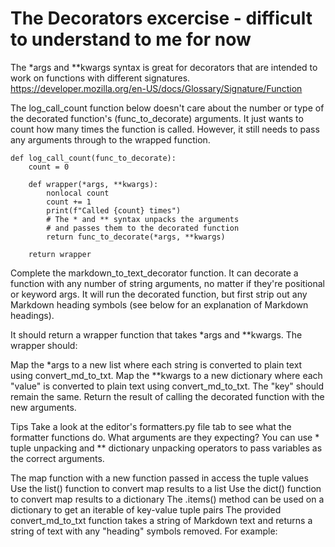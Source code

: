 # The Decorators excercise - difficult to understand to me for now


The *args and **kwargs syntax is great for decorators that are intended to work on functions with different signatures.
https://developer.mozilla.org/en-US/docs/Glossary/Signature/Function

The log_call_count function below doesn't care about the number or type of the decorated
function's (func_to_decorate) arguments. It just wants to count how many times the
function is called. However, it still needs to pass any arguments through to the wrapped function.

```
def log_call_count(func_to_decorate):
    count = 0

    def wrapper(*args, **kwargs):
        nonlocal count
        count += 1
        print(f"Called {count} times")
        # The * and ** syntax unpacks the arguments
        # and passes them to the decorated function
        return func_to_decorate(*args, **kwargs)

    return wrapper
```

Complete the markdown_to_text_decorator function. It can decorate a function with any
number of string arguments, no matter if they're positional or keyword args.
It will run the decorated function, but first strip out any Markdown heading symbols
(see below for an explanation of Markdown headings).

It should return a wrapper function that takes *args and **kwargs. The wrapper should:

Map the *args to a new list where each string is converted to plain text using convert_md_to_txt.
Map the **kwargs to a new dictionary where each "value" is converted to plain text using
convert_md_to_txt. The "key" should remain the same.
Return the result of calling the decorated function with the new arguments.

Tips
Take a look at the editor's formatters.py file tab to see what the formatter functions do.
What arguments are they expecting? You can use * tuple unpacking and **
dictionary unpacking operators to pass variables as the correct arguments.

The map function with a new function passed in access the tuple values
Use the list() function to convert map results to a list
Use the dict() function to convert map results to a dictionary
The .items() method can be used on a dictionary to get an iterable of key-value tuple pairs
The provided convert_md_to_txt function takes a string of Markdown text and returns a string of text with any "heading" symbols removed. For example:
